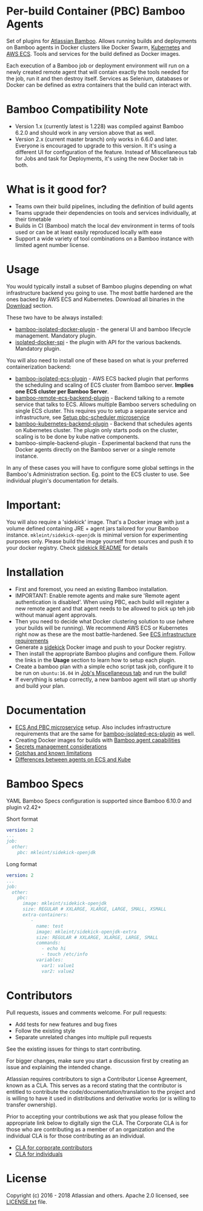 Per-build Container (PBC) Bamboo Agents
==============

Set of plugins for [Atlassian Bamboo](https://www.atlassian.com/software/bamboo). Allows running builds and deployments
on Bamboo agents in Docker clusters like Docker Swarm, [Kubernetes](https://kubernetes.io/) and [AWS ECS](https://aws.amazon.com/ecs/). Tools and services for the build defined
as Docker images.

Each execution of a Bamboo job or deployment environment will run on a newly created remote agent
that will contain exactly the tools needed for the job, run it and then destroy itself. Services as Selenium, databases or Docker
can be defined as extra containers that the build can interact with.


Bamboo Compatibility Note
=========================

* Version 1.x (currently latest is 1.228) was compiled against Bamboo 6.2.0 and should work in any version above that as well.
* Version 2.x (current master branch) only works in 6.6.0 and later.  Everyone is encouraged to upgrade to this version.
It it's using a different UI for configuration of the feature. Instead of Miscellaneous tab for Jobs and task for Deployments,
it's using the new Docker tab in both. 

What is it good for?
====================

* Teams own their build pipelines, including the definition of build agents
* Teams upgrade their dependencies on tools and services individually, at their timetable
* Builds in CI (Bamboo) match the local dev environment in terms of tools used or can be at least easily reproduced locally with ease
* Support a wide variety of tool combinations on a Bamboo instance with limited agent number license.


Usage
======

You would typically install a subset of Bamboo plugins depending on what infrastructure backend you going to use.
The most battle hardened are the ones backed by AWS ECS and Kubernetes. Download all binaries in the [Download](https://bitbucket.org/atlassian/per-build-container/downloads/) section.

These two have to be always installed:

* [bamboo-isolated-docker-plugin](bamboo-isolated-docker-plugin/README.md) - the general UI and bamboo lifecycle management. Mandatory plugin.
* [isolated-docker-spi](isolated-docker-spi/README.md) - the plugin with API for the various backends. Mandatory plugin.

You will also need to install one of these based on what is your preferred containerization backend:

* [bamboo-isolated-ecs-plugin](bamboo-isolated-ecs-plugin/README.md) - AWS ECS backed plugin that performs the scheduling and scaling of ECS cluster from Bamboo server. __Implies one ECS cluster per Bamboo Server__.
* [bamboo-remote-ecs-backend-plugin](bamboo-remote-ecs-backend-plugin/README.md) - Backend talking to a remote service that talks to ECS. Allows multiple Bamboo servers scheduling on single ECS cluster. This
requires you to setup a separate service and infrastructure, see [Setup pbc-scheduler microservice](ecs-scheduler-service/README.md)
* [bamboo-kubernetes-backend-plugin](bamboo-kubernetes-backend-plugin/README.md) - Backend that schedules agents on Kubernetes cluster. The plugin only starts pods on the cluster, scaling is to be done by kube native components.
* bamboo-simple-backend-plugin - Experimental backend that runs the Docker agents directly on the Bamboo server or a single remote instance.

In any of these cases you will have to configure some global settings in the Bamboo's Administration section. Eg. point to the ECS cluster to use. See individual plugin's documentation for details.

Important:
==========
You will also require a 'sidekick' image. That's a Docker image with just a volume defined containing JRE + agent jars tailored for your Bamboo instance.
`mkleint/sidekick-openjdk` is minimal version for experimenting purposes only.
Please build the image yourself from sources and push it to your docker registry. Check [sidekick README](sidekick/README.md) for details


Installation
============

* First and foremost, you need an existing Bamboo installation.
* IMPORTANT: Enable remote agents and make sure 'Remote agent authentication is disabled'. When using PBC, each build will register a new remote agent 
and that agent needs to be allowed to pick up teh job without manual agent approvals.
* Then you need to decide what Docker clustering solution to use (where your builds will be running).
We recommend AWS ECS or Kubernetes right now as these are the most battle-hardened. See [ECS infrastructure requirements](ecs-scheduler-service/README.md)
* Generate a [sidekick](sidekick/README.md) Docker image and push to your Docker registry.
* Then install the appropriate Bamboo plugins and configure them. Follow the links in the __Usage__ section to learn how to setup each plugin.
* Create a bamboo plan with a simple echo script task job, configure it to be run on `ubuntu:16.04` in [Job's Miscellaneous tab](bamboo-isolated-docker-plugin/README.md) and run the build!
* If everything is setup correctly, a new bamboo agent will start up shortly and build your plan.


Documentation
=============

* [ECS And PBC microservice](ecs-scheduler-service/README.md) setup. Also includes infrastructure requirements that are the same for [bamboo-isolated-ecs-plugin](bamboo-isolated-ecs-plugin/README.md) as well.
* Creating Docker images for builds with [Bamboo agent capabilities](sidekick/capabilities.md)
* [Secrets management considerations](sidekick/secrets.md)
* [Gotchas and known limitations](knownlimitations.md)
* [Differences between agents on ECS and Kube](extra-containers.md)

Bamboo Specs
=====
YAML Bamboo Specs configuration is supported since Bamboo 6.10.0 and plugin v2.42+ 

Short format
```yaml
version: 2
...
job:
  other: 
    pbc: mkleint/sidekick-openjdk

```
Long format
```yaml
version: 2
...
job:
  other:
    pbc:
      image: mkleint/sidekick-openjdk
      size: REGULAR # XXLARGE, XLARGE, LARGE, SMALL, XSMALL
      extra-containers:
         -   
           name: test
           image: mkleint/sidekick-openjdk-extra
           size: REGULAR # XXLARGE, XLARGE, LARGE, SMALL
           commands: 
             - echo hi
             - touch /etc/info
           variables:
             var1: value1
             var2: value2
```

Contributors
============

Pull requests, issues and comments welcome. For pull requests:

* Add tests for new features and bug fixes
* Follow the existing style
* Separate unrelated changes into multiple pull requests

See the existing issues for things to start contributing.

For bigger changes, make sure you start a discussion first by creating
an issue and explaining the intended change.

Atlassian requires contributors to sign a Contributor License Agreement,
known as a CLA. This serves as a record stating that the contributor is
entitled to contribute the code/documentation/translation to the project
and is willing to have it used in distributions and derivative works
(or is willing to transfer ownership).

Prior to accepting your contributions we ask that you please follow the appropriate
link below to digitally sign the CLA. The Corporate CLA is for those who are
contributing as a member of an organization and the individual CLA is for
those contributing as an individual.

* [CLA for corporate contributors](https://na2.docusign.net/Member/PowerFormSigning.aspx?PowerFormId=e1c17c66-ca4d-4aab-a953-2c231af4a20b)
* [CLA for individuals](https://na2.docusign.net/Member/PowerFormSigning.aspx?PowerFormId=3f94fbdc-2fbe-46ac-b14c-5d152700ae5d)

License
========

Copyright (c) 2016 - 2018 Atlassian and others.
Apache 2.0 licensed, see [LICENSE.txt](LICENSE.txt) file.
